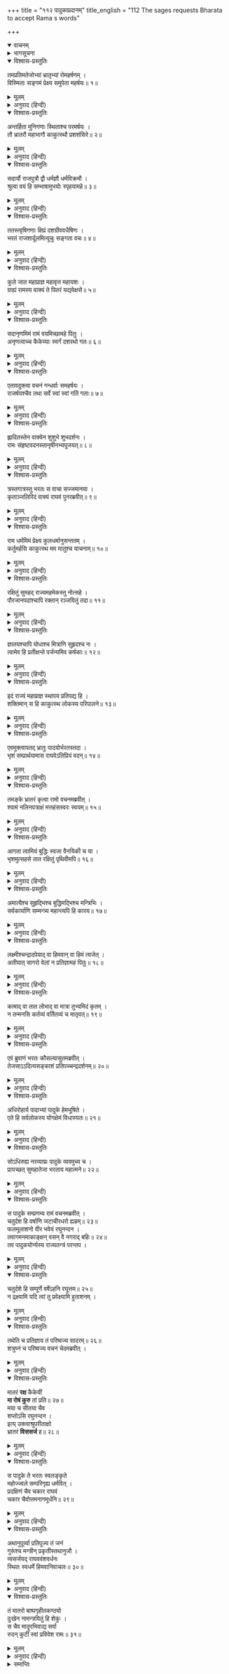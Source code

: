 +++
title = "११२ पादुकाप्रदानम्"
title_english = "112 The sages requests Bharata to accept Rama s words"

+++
<details open><summary>वाचनम्</summary>
<div caption="श्रीराम-हरिसीताराममूर्ति-घनपाठिभ्यां वचनम्" class="audioEmbed" src="https://archive.org/download/Ramayana-recitation-Sriram-harisItArAmamUrti-Ghanapaati-v2/Kanda_2/Kanda_2_AYK-112-Padukaa_Pradaanam.mp3"></div>
</details>

<details><summary>भागसूचना</summary>

112. ऋषियोंका भरतको श्रीरामकी आज्ञाके अनुसार लौट जानेकी सलाह देना, भरतका पुनः श्रीरामके चरणोंमें गिरकर चलनेकी प्रार्थना करना, श्रीरामका उन्हें समझाकर अपनी चरणपादुका देकर उन सबको विदा करना
</details>

<details open><summary>विश्वास-प्रस्तुतिः</summary>

तमप्रतिमतेजोभ्यां भ्रातृभ्यां रोमहर्षणम् ।  
विस्मिताः सङ्गमं प्रेक्ष्य समुपेता महर्षयः॥ १॥
</details>

<details><summary>मूलम्</summary>

तमप्रतिमतेजोभ्यां भ्रातृभ्यां रोमहर्षणम् ।  
विस्मिताः सङ्गमं प्रेक्ष्य समुपेता महर्षयः॥ १॥
</details>

<details><summary>अनुवाद (हिन्दी)</summary>

उन अनुपम तेजस्वी भ्राताओंका वह रोमाञ्चकारी समागम देख वहाँ आये हुए महर्षियोंको बड़ा विस्मय हुआ॥ १॥
</details>

<details open><summary>विश्वास-प्रस्तुतिः</summary>

अन्तर्हिता मुनिगणाः स्थिताश्च परमर्षयः ।  
तौ भ्रातरौ महाभागौ काकुत्स्थौ प्रशशंसिरे॥ २॥
</details>

<details><summary>मूलम्</summary>

अन्तर्हिता मुनिगणाः स्थिताश्च परमर्षयः ।  
तौ भ्रातरौ महाभागौ काकुत्स्थौ प्रशशंसिरे॥ २॥
</details>

<details><summary>अनुवाद (हिन्दी)</summary>

अन्तरिक्षमें अदृश्य भावसे खड़े हुए मुनि तथा वहाँ प्रत्यक्षरूपमें बैठे हुए महर्षि उन महान् भाग्यशाली ककुत्स्थवंशी बन्धुओंकी इस प्रकार प्रशंसा करने लगे—॥ २॥
</details>

<details open><summary>विश्वास-प्रस्तुतिः</summary>

सदार्यौ राजपुत्रौ द्वौ धर्मज्ञौ धर्मविक्रमौ ।  
श्रुत्वा वयं हि सम्भाषामुभयोः स्पृहयामहे॥ ३॥
</details>

<details><summary>मूलम्</summary>

सदार्यौ राजपुत्रौ द्वौ धर्मज्ञौ धर्मविक्रमौ ।  
श्रुत्वा वयं हि सम्भाषामुभयोः स्पृहयामहे॥ ३॥
</details>

<details><summary>अनुवाद (हिन्दी)</summary>

‘ये दोनों राजकुमार सदा श्रेष्ठ, धर्मके ज्ञाता और धर्ममार्गपर ही चलनेवाले हैं । इन दोनोंकी बातचीत सुनकर हमें उसे बारंबार सुनते रहनेकी ही इच्छा होती है’॥ ३॥
</details>

<details open><summary>विश्वास-प्रस्तुतिः</summary>

ततस्त्वृषिगणाः क्षिप्रं दशग्रीववधैषिणः ।  
भरतं राजशार्दूलमित्यूचुः सङ्गता वचः॥ ४॥
</details>

<details><summary>मूलम्</summary>

ततस्त्वृषिगणाः क्षिप्रं दशग्रीववधैषिणः ।  
भरतं राजशार्दूलमित्यूचुः सङ्गता वचः॥ ४॥
</details>

<details><summary>अनुवाद (हिन्दी)</summary>

तदनन्तर दशग्रीव रावणके वधकी अभिलाषा रखनेवाले ऋषियोंने मिलकर राजसिंह भरतसे तुरंत ही यह बात कही—॥ ४॥
</details>

<details open><summary>विश्वास-प्रस्तुतिः</summary>

कुले जात महाप्राज्ञ महावृत्त महायशः ।  
ग्राह्यं रामस्य वाक्यं ते पितरं यद्यवेक्षसे॥ ५॥
</details>

<details><summary>मूलम्</summary>

कुले जात महाप्राज्ञ महावृत्त महायशः ।  
ग्राह्यं रामस्य वाक्यं ते पितरं यद्यवेक्षसे॥ ५॥
</details>

<details><summary>अनुवाद (हिन्दी)</summary>

‘महाप्राज्ञ! तुम उत्तम कुलमें उत्पन्न हुए हो । तुम्हारा आचरण बहुत उत्तम और यश महान् है । यदि तुम अपने पिताकी ओर देखो—उन्हें सुख पहुँचाना चाहो तो तुम्हें श्रीरामचन्द्रजीकी बात मान लेनी चाहिये॥ ५॥
</details>

<details open><summary>विश्वास-प्रस्तुतिः</summary>

सदानृणमिमं रामं वयमिच्छामहे पितुः ।  
अनृणत्वाच्च कैकेय्याः स्वर्गं दशरथो गतः॥ ६॥
</details>

<details><summary>मूलम्</summary>

सदानृणमिमं रामं वयमिच्छामहे पितुः ।  
अनृणत्वाच्च कैकेय्याः स्वर्गं दशरथो गतः॥ ६॥
</details>

<details><summary>अनुवाद (हिन्दी)</summary>

‘हमलोग इन श्रीरामको पिताके ऋणसे सदा उऋण देखना चाहते हैं । कैकेयीका ऋण चुका देनेके कारण ही राजा दशरथ स्वर्गमें पहुँचे हैं’॥ ६॥
</details>

<details open><summary>विश्वास-प्रस्तुतिः</summary>

एतावदुक्त्वा वचनं गन्धर्वाः समहर्षयः ।  
राजर्षयश्चैव तथा सर्वे स्वां स्वां गतिं गताः॥ ७॥
</details>

<details><summary>मूलम्</summary>

एतावदुक्त्वा वचनं गन्धर्वाः समहर्षयः ।  
राजर्षयश्चैव तथा सर्वे स्वां स्वां गतिं गताः॥ ७॥
</details>

<details><summary>अनुवाद (हिन्दी)</summary>

इतना कहकर वहाँ आये हुए गन्धर्व, महर्षि और राजर्षि सब अपने-अपने स्थानको चले गये॥ ७॥
</details>

<details open><summary>विश्वास-प्रस्तुतिः</summary>

ह्लादितस्तेन वाक्येन शुशुभे शुभदर्शनः ।  
रामः संहृष्टवदनस्तानृषीनभ्यपूजयत्॥ ८॥
</details>

<details><summary>मूलम्</summary>

ह्लादितस्तेन वाक्येन शुशुभे शुभदर्शनः ।  
रामः संहृष्टवदनस्तानृषीनभ्यपूजयत्॥ ८॥
</details>

<details><summary>अनुवाद (हिन्दी)</summary>

जिनके दर्शनसे जगत् का कल्याण हो जाता है, वे भगवान् श्रीराम महर्षियोंके वचनसे बहुत प्रसन्न हुए । उनका मुख हर्षोल्लाससे खिल उठा, इससे उनकी बड़ी शोभा हुई और उन्होंने उन महर्षियोंकी सादर प्रशंसा की॥ ८॥
</details>

<details open><summary>विश्वास-प्रस्तुतिः</summary>

त्रस्तगात्रस्तु भरतः स वाचा सज्जमानया ।  
कृताञ्जलिरिदं वाक्यं राघवं पुनरब्रवीत्॥ ९॥
</details>

<details><summary>मूलम्</summary>

त्रस्तगात्रस्तु भरतः स वाचा सज्जमानया ।  
कृताञ्जलिरिदं वाक्यं राघवं पुनरब्रवीत्॥ ९॥
</details>

<details><summary>अनुवाद (हिन्दी)</summary>

परंतु भरतका सारा शरीर थर्रा उठा । वे लड़खड़ाती हुई जबानसे हाथ जोड़कर श्रीरामचन्द्रजीसे बोले—॥ ९॥
</details>

<details open><summary>विश्वास-प्रस्तुतिः</summary>

राम धर्ममिमं प्रेक्ष्य कुलधर्मानुसन्ततम् ।  
कर्तुमर्हसि काकुत्स्थ मम मातुश्च याचनाम्॥ १०॥
</details>

<details><summary>मूलम्</summary>

राम धर्ममिमं प्रेक्ष्य कुलधर्मानुसन्ततम् ।  
कर्तुमर्हसि काकुत्स्थ मम मातुश्च याचनाम्॥ १०॥
</details>

<details><summary>अनुवाद (हिन्दी)</summary>

‘ककुत्स्थकुलभूषण श्रीराम! हमारे कुलधर्मसे सम्बन्ध रखनेवाला जो ज्येष्ठ पुत्रका राज्यग्रहण और प्रजापालनरूप धर्म है, उसकी ओर दृष्टि डालकर आप मेरी तथा माताकी याचना सफल कीजिये॥ १०॥
</details>

<details open><summary>विश्वास-प्रस्तुतिः</summary>

रक्षितुं सुमहद् राज्यमहमेकस्तु नोत्सहे ।  
पौरजानपदांश्चापि रक्तान् रञ्जयितुं तदा॥ ११॥
</details>

<details><summary>मूलम्</summary>

रक्षितुं सुमहद् राज्यमहमेकस्तु नोत्सहे ।  
पौरजानपदांश्चापि रक्तान् रञ्जयितुं तदा॥ ११॥
</details>

<details><summary>अनुवाद (हिन्दी)</summary>

‘मैं अकेला ही इस विशाल राज्यकी रक्षा नहीं कर सकता तथा आपके चरणोंमें अनुराग रखनेवाले इन पुरवासी तथा जनपदवासी लोगोंको भी आपके बिना प्रसन्न नहीं रख सकता॥ ११॥
</details>

<details open><summary>विश्वास-प्रस्तुतिः</summary>

ज्ञातयश्चापि योधाश्च मित्राणि सुहृदश्च नः ।  
त्वामेव हि प्रतीक्षन्ते पर्जन्यमिव कर्षकाः॥ १२॥
</details>

<details><summary>मूलम्</summary>

ज्ञातयश्चापि योधाश्च मित्राणि सुहृदश्च नः ।  
त्वामेव हि प्रतीक्षन्ते पर्जन्यमिव कर्षकाः॥ १२॥
</details>

<details><summary>अनुवाद (हिन्दी)</summary>

‘जैसे किसान मेघकी प्रतीक्षा करते रहते हैं, उसी प्रकार हमारे बन्धु-बान्धव, योद्धा, मित्र और सुहृद् सब लोग आपकी ही बाट जोहते हैं॥ १२॥
</details>

<details open><summary>विश्वास-प्रस्तुतिः</summary>

इदं राज्यं महाप्राज्ञ स्थापय प्रतिपद्य हि ।  
शक्तिमान् स हि काकुत्स्थ लोकस्य परिपालने॥ १३॥
</details>

<details><summary>मूलम्</summary>

इदं राज्यं महाप्राज्ञ स्थापय प्रतिपद्य हि ।  
शक्तिमान् स हि काकुत्स्थ लोकस्य परिपालने॥ १३॥
</details>

<details><summary>अनुवाद (हिन्दी)</summary>

‘महाप्राज्ञ! आप इस राज्यको स्वीकार करके दूसरे किसीको इसके पालनका भार सौंप दीजिये । वही पुरुष आपके प्रजावर्ग अथवा लोकका पालन करनेमें समर्थ हो सकता है’॥ १३॥
</details>

<details open><summary>विश्वास-प्रस्तुतिः</summary>

एवमुक्त्वापतद् भ्रातुः पादयोर्भरतस्तदा ।  
भृशं सम्प्रार्थयामास राघवेऽतिप्रियं वदन्॥ १४॥
</details>

<details><summary>मूलम्</summary>

एवमुक्त्वापतद् भ्रातुः पादयोर्भरतस्तदा ।  
भृशं सम्प्रार्थयामास राघवेऽतिप्रियं वदन्॥ १४॥
</details>

<details><summary>अनुवाद (हिन्दी)</summary>

ऐसा कहकर भरत अपने भाईके चरणोंपर गिर पड़े । उस समय उन्होंने श्रीरघुनाथजीसे अत्यन्त प्रिय वचन बोलकर उनसे राज्यग्रहण करनेके लिये बड़ी प्रार्थना की॥
</details>

<details open><summary>विश्वास-प्रस्तुतिः</summary>

तमङ्के भ्रातरं कृत्वा रामो वचनमब्रवीत् ।  
श्यामं नलिनपत्राक्षं मत्तहंसस्वरः स्वयम्॥ १५॥
</details>

<details><summary>मूलम्</summary>

तमङ्के भ्रातरं कृत्वा रामो वचनमब्रवीत् ।  
श्यामं नलिनपत्राक्षं मत्तहंसस्वरः स्वयम्॥ १५॥
</details>

<details><summary>अनुवाद (हिन्दी)</summary>

तब श्रीरामचन्द्रजीने श्यामवर्ण कमलनयन भाई भरतको उठाकर गोदमें बिठा लिया और मदमत्त हंसके समान मधुर स्वरमें स्वयं यह बात कही—॥ १५॥
</details>

<details open><summary>विश्वास-प्रस्तुतिः</summary>

आगता त्वामियं बुद्धिः स्वजा वैनयिकी च या ।  
भृशमुत्सहसे तात रक्षितुं पृथिवीमपि॥ १६॥
</details>

<details><summary>मूलम्</summary>

आगता त्वामियं बुद्धिः स्वजा वैनयिकी च या ।  
भृशमुत्सहसे तात रक्षितुं पृथिवीमपि॥ १६॥
</details>

<details><summary>अनुवाद (हिन्दी)</summary>

‘तात! तुम्हें जो यह स्वाभाविक विनयशील बुद्धि प्राप्त हुई है इस बुद्धिके द्वारा तुम समस्त भूमण्डलकी रक्षा करनेमें भी पूर्णरूपसे समर्थ हो सकते हो॥ १६॥
</details>

<details open><summary>विश्वास-प्रस्तुतिः</summary>

अमात्यैश्च सुहृद्भिश्च बुद्धिमद्भिश्च मन्त्रिभिः ।  
सर्वकार्याणि सम्मन्त्र्य महान्त्यपि हि कारय॥ १७॥
</details>

<details><summary>मूलम्</summary>

अमात्यैश्च सुहृद्भिश्च बुद्धिमद्भिश्च मन्त्रिभिः ।  
सर्वकार्याणि सम्मन्त्र्य महान्त्यपि हि कारय॥ १७॥
</details>

<details><summary>अनुवाद (हिन्दी)</summary>

‘इसके सिवा अमात्यों, सुहृदों और बुद्धिमान् मन्त्रियोंसे सलाह लेकर उनके द्वारा सब कार्य, वे कितने ही बड़े क्यों न हों, करा लिया करो॥ १७॥
</details>

<details open><summary>विश्वास-प्रस्तुतिः</summary>

लक्ष्मीश्चन्द्रादपेयाद् वा हिमवान् वा हिमं त्यजेत् ।  
अतीयात् सागरो वेलां न प्रतिज्ञामहं पितुः॥ १८॥
</details>

<details><summary>मूलम्</summary>

लक्ष्मीश्चन्द्रादपेयाद् वा हिमवान् वा हिमं त्यजेत् ।  
अतीयात् सागरो वेलां न प्रतिज्ञामहं पितुः॥ १८॥
</details>

<details><summary>अनुवाद (हिन्दी)</summary>

‘चन्द्रमासे उसकी प्रभा अलग हो जाय, हिमालय हिमका परित्याग कर दे, अथवा समुद्र अपनी सीमाको लाँघकर आगे बढ़ जाय, किंतु मैं पिताकी प्रतिज्ञा नहीं तोड़ सकता॥ १८॥
</details>

<details open><summary>विश्वास-प्रस्तुतिः</summary>

कामाद् वा तात लोभाद् वा मात्रा तुभ्यमिदं कृतम् ।  
न तन्मनसि कर्तव्यं वर्तितव्यं च मातृवत्॥ १९॥
</details>

<details><summary>मूलम्</summary>

कामाद् वा तात लोभाद् वा मात्रा तुभ्यमिदं कृतम् ।  
न तन्मनसि कर्तव्यं वर्तितव्यं च मातृवत्॥ १९॥
</details>

<details><summary>अनुवाद (हिन्दी)</summary>

‘तात! माता कैकेयीने कामनासे अथवा लोभवश तुम्हारे लिये जो कुछ किया है, उसको मनमें न लाना और उसके प्रति सदा वैसा ही बर्ताव करना जैसा अपनी पूजनीया माताके प्रति करना उचित है’॥ १९॥
</details>

<details open><summary>विश्वास-प्रस्तुतिः</summary>

एवं ब्रुवाणं भरतः कौसल्यासुतमब्रवीत् ।  
तेजसाऽऽदित्यसङ्काशं प्रतिपच्चन्द्रदर्शनम्॥ २०॥
</details>

<details><summary>मूलम्</summary>

एवं ब्रुवाणं भरतः कौसल्यासुतमब्रवीत् ।  
तेजसाऽऽदित्यसङ्काशं प्रतिपच्चन्द्रदर्शनम्॥ २०॥
</details>

<details><summary>अनुवाद (हिन्दी)</summary>

जो सूर्यके समान तेजस्वी हैं तथा जिनका दर्शन प्रतिपदा (द्वितीया) के चन्द्रमाकी भाँति आह्लादजनक है, उन कौसल्यानन्दन श्रीरामके इस प्रकार कहनेपर भरत उनसे यों बोले—॥ २०॥
</details>

<details open><summary>विश्वास-प्रस्तुतिः</summary>

अधिरोहार्य पादाभ्यां पादुके हेमभूषिते ।  
एते हि सर्वलोकस्य योगक्षेमं विधास्यतः॥ २१॥
</details>

<details><summary>मूलम्</summary>

अधिरोहार्य पादाभ्यां पादुके हेमभूषिते ।  
एते हि सर्वलोकस्य योगक्षेमं विधास्यतः॥ २१॥
</details>

<details><summary>अनुवाद (हिन्दी)</summary>

‘आर्य! ये दो सुवर्णभूषित पादुकाएँ आपके चरणोंमें अर्पित हैं, आप इनपर अपने चरण रखें । ये ही सम्पूर्ण जगत् के योगक्षेमका निर्वाह करेंगी’॥ २१॥
</details>

<details open><summary>विश्वास-प्रस्तुतिः</summary>

सोऽधिरुह्य नरव्याघ्रः पादुके व्यवमुच्य च ।  
प्रायच्छत् सुमहातेजा भरताय महात्मने॥ २२॥
</details>

<details><summary>मूलम्</summary>

सोऽधिरुह्य नरव्याघ्रः पादुके व्यवमुच्य च ।  
प्रायच्छत् सुमहातेजा भरताय महात्मने॥ २२॥
</details>

<details><summary>अनुवाद (हिन्दी)</summary>

तब महातेजस्वी पुरुषसिंह श्रीरामने उन पादुकाओंपर चढ़कर उन्हें फिर अलग कर दिया और महात्मा भरतको सौंप दिया॥ २२॥
</details>

<details open><summary>विश्वास-प्रस्तुतिः</summary>

स पादुके सम्प्रणम्य रामं वचनमब्रवीत् ।  
चतुर्दश हि वर्षाणि जटाचीरधरो ह्यहम्॥ २३॥  
फलमूलाशनो वीर भवेयं रघुनन्दन ।  
तवागमनमाकाङ्क्षन् वसन् वै नगराद् बहिः॥ २४॥  
तव पादुकयोर्न्यस्य राज्यतन्त्रं परन्तप ।
</details>

<details><summary>मूलम्</summary>

स पादुके सम्प्रणम्य रामं वचनमब्रवीत् ।  
चतुर्दश हि वर्षाणि जटाचीरधरो ह्यहम्॥ २३॥  
फलमूलाशनो वीर भवेयं रघुनन्दन ।  
तवागमनमाकाङ्क्षन् वसन् वै नगराद् बहिः॥ २४॥  
तव पादुकयोर्न्यस्य राज्यतन्त्रं परन्तप ।
</details>

<details><summary>अनुवाद (हिन्दी)</summary>

उन पादुकाओंको प्रणाम करके भरतने श्रीरामसे कहा—‘वीर रघुनन्दन! मैं भी चौदह वर्षोंतक जटा और चीर धारण करके फल-मूलका भोजन करता हुआ आपके आगमनकी प्रतीक्षामें नगरसे बाहर ही रहूँगा । परंतप! इतने दिनोंतक राज्यका सारा भार आपकी इन चरण-पादुकाओंपर ही रखकर मैं आपकी बाट जोहता रहूँगा॥
</details>

<details open><summary>विश्वास-प्रस्तुतिः</summary>

चतुर्दशे हि सम्पूर्णे वर्षेऽहनि रघूत्तम॥ २५॥  
न द्रक्ष्यामि यदि त्वां तु प्रवेक्ष्यामि हुताशनम् ।
</details>

<details><summary>मूलम्</summary>

चतुर्दशे हि सम्पूर्णे वर्षेऽहनि रघूत्तम॥ २५॥  
न द्रक्ष्यामि यदि त्वां तु प्रवेक्ष्यामि हुताशनम् ।
</details>

<details><summary>अनुवाद (हिन्दी)</summary>

‘रघुकुलशिरोमणे! यदि चौदहवाँ वर्ष पूर्ण होनेपर नूतन वर्षके प्रथम दिन ही मुझे आपका दर्शन नहीं मिलेगा तो मैं जलती हुई आगमें प्रवेश कर जाऊँगा’॥
</details>

<details open><summary>विश्वास-प्रस्तुतिः</summary>

तथेति च प्रतिज्ञाय तं परिष्वज्य सादरम्॥ २६॥  
शत्रुघ्नं च परिष्वज्य वचनं चेदमब्रवीत् ।
</details>

<details><summary>मूलम्</summary>

तथेति च प्रतिज्ञाय तं परिष्वज्य सादरम्॥ २६॥  
शत्रुघ्नं च परिष्वज्य वचनं चेदमब्रवीत् ।
</details>

<details><summary>अनुवाद (हिन्दी)</summary>

श्रीरामचन्द्रजीने ‘बहुत अच्छा’ कहकर स्वीकृति दे दी और बड़े आदरके साथ भरतको हृदयसे लगाया । तत्पश्चात् शत्रुघ्नको भी छातीसे लगाकर यह बात कही—
</details>

<details open><summary>विश्वास-प्रस्तुतिः</summary>

मातरं **रक्ष** कैकेयीं  
**मा रोषं कुरु** तां प्रति॥ २७॥  
मया च सीतया चैव  
शप्तोऽसि रघुनन्दन ।  
इत्य् उक्त्वाश्रुपरीताक्षो  
भ्रातरं **विससर्ज** ह॥ २८॥
</details>

<details><summary>मूलम्</summary>

मातरं रक्ष कैकेयीं मा रोषं कुरु तां प्रति॥ २७॥  
मया च सीतया चैव शप्तोऽसि रघुनन्दन ।  
इत्युक्त्वाश्रुपरीताक्षो भ्रातरं विससर्ज ह॥ २८॥
</details>

<details><summary>अनुवाद (हिन्दी)</summary>

‘रघुनन्दन! मैं तुम्हें अपनी और सीताकी शपथ दिलाकर कहता हूँ कि तुम माता कैकेयीकी रक्षा करना, उनके प्रति कभी क्रोध न करना’—इतना कहते-कहते उनकी आँखोंमें आँसू उमड़ आये । उन्होंने व्यथित हृदयसे भाई शत्रुघ्नको विदा किया॥ २७-२८॥
</details>

<details open><summary>विश्वास-प्रस्तुतिः</summary>

स पादुके ते भरतः स्वलङ्कृते  
महोज्ज्वले सम्परिगृह्य धर्मवित् ।  
प्रदक्षिणं चैव चकार राघवं  
चकार चैवोत्तमनागमूर्धनि॥ २९॥
</details>

<details><summary>मूलम्</summary>

स पादुके ते भरतः स्वलङ्कृते  
महोज्ज्वले सम्परिगृह्य धर्मवित् ।  
प्रदक्षिणं चैव चकार राघवं  
चकार चैवोत्तमनागमूर्धनि॥ २९॥
</details>

<details><summary>अनुवाद (हिन्दी)</summary>

धर्मज्ञ भरतने भलीभाँति अलंकृत की हुई उन परम उज्ज्वल चरणपादुकाओंको लेकर श्रीरामचन्द्रजीकी परिक्रमा की तथा उन पादुकाओंको राजाकी सवारीमें आनेवाले सर्वश्रेष्ठ गजराजके मस्तकपर स्थापित किया॥
</details>

<details open><summary>विश्वास-प्रस्तुतिः</summary>

अथानुपूर्व्या प्रतिपूज्य तं जनं  
गुरूंश्च मन्त्रीन् प्रकृतीस्तथानुजौ ।  
व्यसर्जयद् राघववंशवर्धनः  
स्थितः स्वधर्मे हिमवानिवाचलः॥ ३०॥
</details>

<details><summary>मूलम्</summary>

अथानुपूर्व्या प्रतिपूज्य तं जनं  
गुरूंश्च मन्त्रीन् प्रकृतीस्तथानुजौ ।  
व्यसर्जयद् राघववंशवर्धनः  
स्थितः स्वधर्मे हिमवानिवाचलः॥ ३०॥
</details>

<details><summary>अनुवाद (हिन्दी)</summary>

तदनन्तर अपने धर्ममें हिमालयकी भाँति अविचल भावसे स्थित रहनेवाले रघुवंशवर्धन श्रीरामने क्रमशः वहाँ आये हुए जनसमुदाय, गुरु, मन्त्री, प्रजा तथा दोनों भाइयोंका यथायोग्य सत्कार करके उन्हें विदा किया॥
</details>

<details open><summary>विश्वास-प्रस्तुतिः</summary>

तं मातरो बाष्पगृहीतकण्ठ्यो  
दुःखेन नामन्त्रयितुं हि शेकुः ।  
स चैव मातॄरभिवाद्य सर्वा  
रुदन् कुटीं स्वां प्रविवेश रामः॥ ३१॥
</details>

<details><summary>मूलम्</summary>

तं मातरो बाष्पगृहीतकण्ठ्यो  
दुःखेन नामन्त्रयितुं हि शेकुः ।  
स चैव मातॄरभिवाद्य सर्वा  
रुदन् कुटीं स्वां प्रविवेश रामः॥ ३१॥
</details>

<details><summary>अनुवाद (हिन्दी)</summary>

उस समय कौसल्या आदि सभी माताओंका गला आँसुओंसे रुँध गया था । वे दुःखके कारण श्रीरामको सम्बोधित भी न कर सकीं । श्रीराम भी सब माताओंको प्रणाम करके रोते हुए अपनी कुटियामें चले गये॥ ३१॥
</details>

<details><summary>समाप्तिः</summary>

इत्यार्षे श्रीमद्रामायणे वाल्मीकीये आदिकाव्येऽयोध्याकाण्डे द्वादशाधिकशततमः सर्गः॥ ११२॥  
इस प्रकार श्रीवाल्मीकिनिर्मित आर्षरामायण आदिकाव्यके अयोध्याकाण्डमें एक सौ बारहवाँ सर्ग पूरा हुआ॥ ११२॥
</details>

